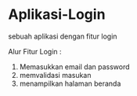 # Aplikasi-Login
sebuah aplikasi dengan fitur login

Alur Fitur Login :
1. Memasukkan email dan password
2. memvalidasi masukan
3. menampilkan halaman beranda
